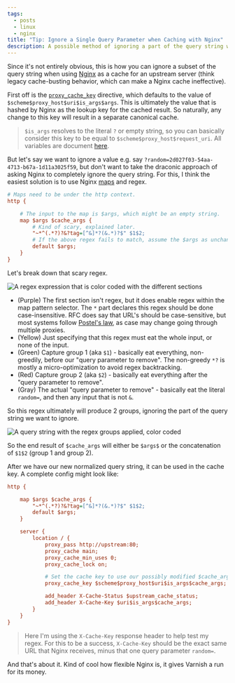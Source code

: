 ```yaml
---
tags:
  - posts
  - linux
  - nginx
title: "Tip: Ignore a Single Query Parameter when Caching with Nginx"
description: A possible method of ignoring a part of the query string when caching with Nginx.
---
```


Since it's not entirely obvious, this is how you can ignore a subset of the query string when using [Nginx](https://nginx.org/) as a cache for an upstream server (think legacy cache-busting behavior, which can make a Nginx cache ineffective).

First off is the [`proxy_cache_key`](https://nginx.org/en/docs/http/ngx_http_proxy_module.html#proxy_cache_key) directive, which defaults to the value of `$scheme$proxy_host$uri$is_args$args`. This is ultimately the value that is hashed by Nginx as the lookup key for the cached result. So naturally, any change to this key will result in a separate canonical cache.

> `$is_args` resolves to the literal `?` or empty string, so you can basically consider this key to be equal to `$scheme$proxy_host$request_uri`. All variables are document [here](https://nginx.org/en/docs/varindex.html).

But let's say we want to ignore a value e.g. say `?random=2d027f03-54aa-4713-b67a-1d11a3025f59`, but don't want to take the draconic approach of asking Nginx to completely ignore the query string. For this, I think the easiest solution is to use Nginx [maps](https://nginx.org/en/docs/http/ngx_http_map_module.html) and regex.

```ini
# Maps need to be under the http context.
http {

    # The input to the map is $args, which might be an empty string.
    map $args $cache_args {
        # Kind of scary, explained later.
        "~*^(.*?)?&?tag=[^&]*?(&.*)?$" $1$2;
        # If the above regex fails to match, assume the $args as unchanged.
        default $args;
    }
}
```

Let's break down that scary regex.

![A regex expression that is color coded with the different sections](/posts/2024/images/regex-highlighted.png "I'm so sorry to screen readers, I have no idea how to make this accessible.")

- (Purple) The first section isn't regex, but it does enable regex within the map pattern selector. The `*` part declares this regex should be done case-insensitive. RFC does say that URL's should be case-sensitive, but most systems follow [Postel's law](https://en.wikipedia.org/wiki/Robustness_principle), as case may change going through multiple proxies.
- (Yellow) Just specifying that this regex must eat the whole input, or none of the input.
- (Green) Capture group 1 (aka `$1`) - basically eat everything, non-greedily, before our "query parameter to remove". The non-greedy `*?` is mostly a micro-optimization to avoid regex backtracking.
- (Red) Capture group 2 (aka `$2`) - basically eat everything after the "query parameter to remove".
- (Gray) The actual "query parameter to remove" - basically eat the literal `random=`, and then any input that is not `&`.

So this regex ultimately will produce 2 groups, ignoring the part of the query string we want to ignore.

![A query string with the regex groups applied, color coded](/posts/2024/images/regex-groups.png "I reaaly should learn to use a vector editor, and not Microsoft Word...")

So the end result of `$cache_args` will either be `$args$`  or the concatenation of `$1$2` (group 1 and group 2).

After we have our new normalized query string, it can be used in the cache key. A complete config might look like:

```ini
http {

    map $args $cache_args {
        "~*^(.*?)?&?tag=[^&]*?(&.*)?$" $1$2;
        default $args;
    }

    server {
        location / {
            proxy_pass http://upstream:80;
            proxy_cache main;
            proxy_cache_min_uses 0;
            proxy_cache_lock on;

            # Set the cache key to use our possibly modified $cache_args.
            proxy_cache_key $scheme$proxy_host$uri$is_args$cache_args;

            add_header X-Cache-Status $upstream_cache_status;
            add_header X-Cache-Key $uri$is_args$cache_args;
        }
    }
}
```

> Here I'm using the `X-Cache-Key` response header to help test my regex. For this to be a success, `X-Cache-Key` should be the exact same URL that Nginx receives, minus that one query parameter `random=`.

And that's about it. Kind of cool how flexible Nginx is, it gives Varnish a run for its money.
